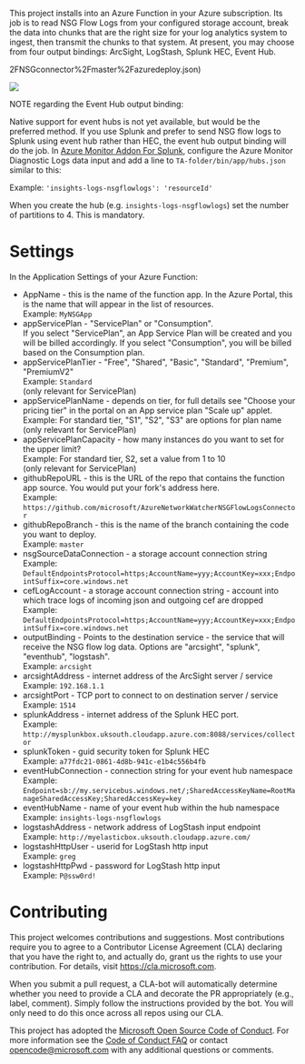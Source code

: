 This project installs into an Azure Function in your Azure subscription. Its job is to read NSG Flow Logs from your configured storage account, break the data into chunks that are the right size for your log analytics system to ingest, then transmit the chunks to that system. At present, you may choose from four output bindings: ArcSight, LogStash, Splunk HEC, Event Hub.  


2FNSGconnector%2Fmaster%2Fazuredeploy.json)

<a href="https://portal.azure.com/#create/Microsoft.Template/uri/https%3A%2F%2Fraw.githubusercontent.com%2Fchinguyen1%2FNSGconnector%2Fmaster%2Fazuredeploy.json" target="_blank">
    <img src="https://aka.ms/deploytoazurebutton"/>
</a>

NOTE regarding the Event Hub output binding:  

Native support for event hubs is not yet available, but would be the preferred method. If you use Splunk and prefer to send NSG flow logs to Splunk using event hub rather than HEC, the event hub output binding will do the job. In [Azure Monitor Addon For Splunk](https://github.com/Microsoft/AzureMonitorAddonForSplunk), configure the Azure Monitor Diagnostic Logs data input and add a line to ```TA-folder/bin/app/hubs.json``` similar to this:  

Example: ```'insights-logs-nsgflowlogs': 'resourceId'```  

When you create the hub (e.g. ```insights-logs-nsgflowlogs```) set the number of partitions to 4. This is mandatory.

# Settings

In the Application Settings of your Azure Function:
* AppName                     - this is the name of the function app. In the Azure Portal, this is the name that will appear in the list of resources.  
   Example: ```MyNSGApp```  
* appServicePlan              - "ServicePlan" or "Consumption".  
   If you select "ServicePlan", an App Service Plan will be created and you will be billed accordingly. If you select "Consumption", you will be billed based on the Consumption plan.  
* appServicePlanTier          - "Free", "Shared", "Basic", "Standard", "Premium", "PremiumV2"  
   Example: ```Standard```  
   (only relevant for ServicePlan)  
* appServicePlanName          - depends on tier, for full details see "Choose your pricing tier" in the portal on an App service plan "Scale up" applet.  
   Example: For standard tier, "S1", "S2", "S3" are options for plan name  
   (only relevant for ServicePlan)  
* appServicePlanCapacity      - how many instances do you want to set for the upper limit?  
   Example: For standard tier, S2, set a value from 1 to 10  
   (only relevant for ServicePlan)  
* githubRepoURL                     - this is the URL of the repo that contains the function app source. You would put your fork's address here.  
   Example: ```https://github.com/microsoft/AzureNetworkWatcherNSGFlowLogsConnector```  
* githubRepoBranch                  - this is the name of the branch containing the code you want to deploy.  
   Example: ```master```  
* nsgSourceDataConnection     - a storage account connection string  
   Example: ```DefaultEndpointsProtocol=https;AccountName=yyy;AccountKey=xxx;EndpointSuffix=core.windows.net```  
* cefLogAccount               - a storage account connection string - account into which trace logs of incoming json and outgoing cef are dropped  
   Example: ```DefaultEndpointsProtocol=https;AccountName=yyy;AccountKey=xxx;EndpointSuffix=core.windows.net```  
* outputBinding               - Points to the destination service - the service that will receive the NSG flow log data. Options are "arcsight", "splunk", "eventhub", "logstash".  
   Example: ```arcsight```  
* arcsightAddress             - internet address of the ArcSight server / service  
   Example: ```192.168.1.1```  
* arcsightPort                - TCP port to connect to on destination server / service  
   Example: ```1514```
* splunkAddress               - internet address of the Splunk HEC port.  
   Example: ```http://mysplunkbox.uksouth.cloudapp.azure.com:8088/services/collector```  
* splunkToken                 - guid security token for Splunk HEC  
   Example: ```a77fdc21-0861-4d8b-941c-e1b4c556b4fb```
* eventHubConnection          - connection string for your event hub namespace  
   Example: ```Endpoint=sb://my.servicebus.windows.net/;SharedAccessKeyName=RootManageSharedAccessKey;SharedAccessKey=key```
* eventHubName                - name of your event hub within the hub namespace  
   Example: ```insights-logs-nsgflowlogs```  
* logstashAddress             - network address of LogStash input endpoint  
   Example: ```http://myelasticbox.uksouth.cloudapp.azure.com/```  
* logstashHttpUser            - userid for LogStash http input  
   Example: ```greg```  
* logstashHttpPwd             - password for LogStash http input  
   Example: ```P@ssw0rd!```  


# Contributing

This project welcomes contributions and suggestions.  Most contributions require you to agree to a
Contributor License Agreement (CLA) declaring that you have the right to, and actually do, grant us
the rights to use your contribution. For details, visit https://cla.microsoft.com.

When you submit a pull request, a CLA-bot will automatically determine whether you need to provide
a CLA and decorate the PR appropriately (e.g., label, comment). Simply follow the instructions
provided by the bot. You will only need to do this once across all repos using our CLA.

This project has adopted the [Microsoft Open Source Code of Conduct](https://opensource.microsoft.com/codeofconduct/).
For more information see the [Code of Conduct FAQ](https://opensource.microsoft.com/codeofconduct/faq/) or
contact [opencode@microsoft.com](mailto:opencode@microsoft.com) with any additional questions or comments.
